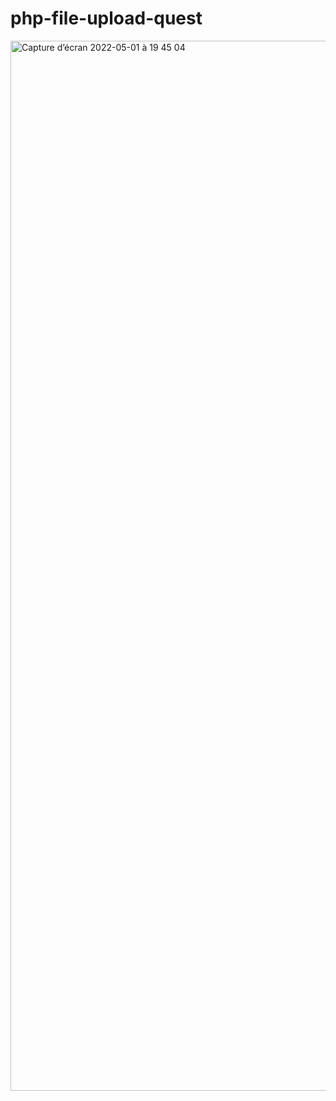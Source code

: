 # php-file-upload-quest

<img width="1680" alt="Capture d’écran 2022-05-01 à 19 45 04" src="https://user-images.githubusercontent.com/36921636/166157898-ac51fcac-2c62-416b-9f13-049a5c09125a.png">
